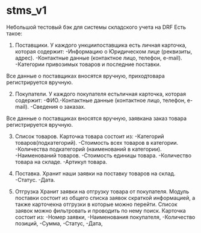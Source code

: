 # stms_v1
Небольшой тестовый бэк для системы складского учета на DRF
Есть такое:

1. Поставщики.
У каждого ункциипоставщика есть личная карточка, которая содержит:
-Информацию о Юридическом лице (реквизиты, адрес).
-Контактные данные (контактное лицо, телефон, e-mail).
-Категории привозимых товаров и последние поставки.

Все данные о поставщиках вносятся вручную, приходтовара регистрируется вручную.

2. Покупатели. У каждого покупателя естьличная карточка, которая содержит:
-ФИО.-Контактные данные (контактное лицо, телефон, e-mail).
-Сведения о заказах.

Все данные о поставщиках вносятся вручную, заявкана заказ товара регистрируется вручную.

3. Список товаров.
Карточка товара состоит из:
-Категорий товаров(подкатегорий).
-Стоимость всех товаров в категории.
-Количества подкатегорий (наименований в категории).
-Наименований товаров.
-Стоимость единицы товара.
-Количество товара на складе.
-Артикул товара.

4. Поставка.
Хранит наши заявки на поставку товаров на склад.
-Статус.
-Дата.

5. Отгрузка
Хранит заявки на отгрузку товара от покупателя.
Модуль поставки состоит из общего списка  заявок скраткой информацией, а также карточекна отгрузки в которые можно перейти.
Список заявок можно фильтровать и проводить по нему поиск.
Карточка состоит из:
-Номер заявки,
-Наименования покупателя,
-Количество позиций,
-Сумма,
-Статус,
-Дата,
